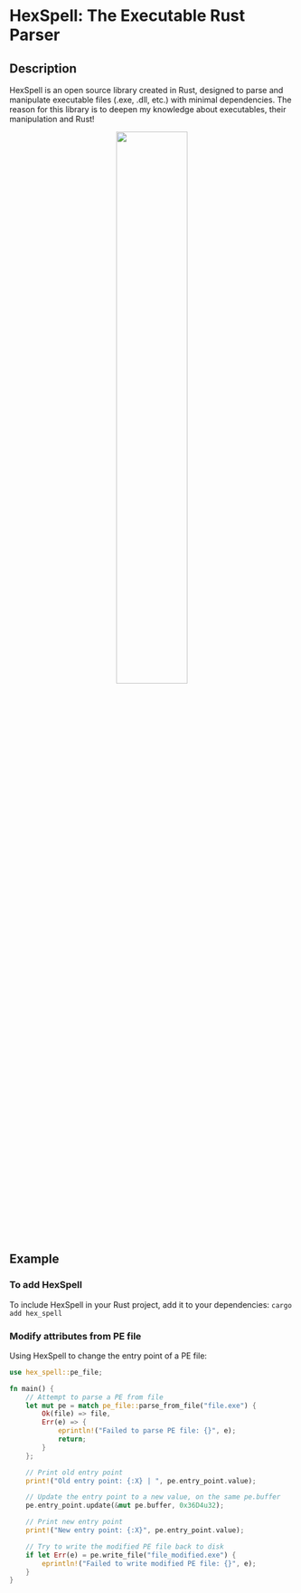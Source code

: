 # HexSpell: The Executable Rust Parser
## Description
HexSpell is an open source library 
created in Rust, designed to parse and manipulate executable files (.exe, .dll, etc.) with minimal dependencies. The reason for this library is to deepen my knowledge about executables, their manipulation and Rust! 

<p align="center">
<img src="https://github.com/M3str3/HexSpell/assets/62236987/8d5d500a-acb1-45d0-a63e-ec610b5e5ccc" width=50% height=50% style="display: block; margin: 0 auto">
</p>

## Example

### To add HexSpell
To include HexSpell in your Rust project, add it to your dependencies:
`cargo add hex_spell`

### Modify attributes from PE file
Using HexSpell to change the entry point of a PE file:
```rust
use hex_spell::pe_file;

fn main() {
    // Attempt to parse a PE from file  
    let mut pe = match pe_file::parse_from_file("file.exe") {
        Ok(file) => file,
        Err(e) => {
            eprintln!("Failed to parse PE file: {}", e);
            return;
        }
    };

    // Print old entry point
    print!("Old entry point: {:X} | ", pe.entry_point.value);

    // Update the entry point to a new value, on the same pe.buffer
    pe.entry_point.update(&mut pe.buffer, 0x36D4u32);

    // Print new entry point
    print!("New entry point: {:X}", pe.entry_point.value);

    // Try to write the modified PE file back to disk
    if let Err(e) = pe.write_file("file_modified.exe") {
        eprintln!("Failed to write modified PE file: {}", e);
    }
}
```

